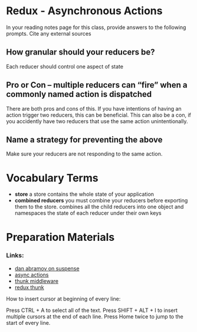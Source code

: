 #  Redux - Asynchronous Actions

In your reading notes page for this class, provide answers to the following prompts. Cite any external sources

## How granular should your reducers be?
Each reducer should control one aspect of state

## Pro or Con – multiple reducers can “fire” when a commonly named action is dispatched
There are both pros and cons of this. If you have intentions of having an action trigger two reducers, this can be beneficial. This can also be a con, if you accidently have two reducers that use the same action unintentionally.

## Name a strategy for preventing the above
Make sure your reducers are not responding to the same action.

# Vocabulary Terms

- **store** a store contains the whole state of your application
- **combined reducers** you must combine your reducers before exporting them to the store.  combines all the child reducers into one object and namespaces the state of each reducer under their own keys



# Preparation Materials
<h3 id="links">Links:</h3>

<ul>
  <li><a href="">dan abramov on suspense</a></li>
  <li><a href="https://redux.js.org/advanced/asyncactions">async actions</a></li>
  <li><a href="https://github.com/reduxjs/redux-thunk">thunk middleware</a></li>
  <li><a href="https://alligator.io/redux/redux-thunk/">redux thunk</a></li>
</ul>



How to insert cursor at beginning of every line:

Press CTRL + A to select all of the text.
Press SHIFT + ALT + I to insert multiple cursors at the end of each line.
Press Home twice to jump to the start of every line.


